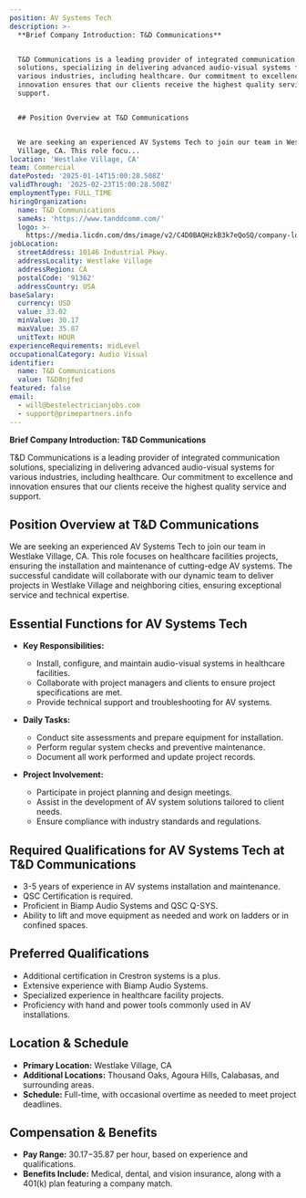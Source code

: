 ```yaml
---
position: AV Systems Tech
description: >-
  **Brief Company Introduction: T&D Communications**


  T&D Communications is a leading provider of integrated communication
  solutions, specializing in delivering advanced audio-visual systems for
  various industries, including healthcare. Our commitment to excellence and
  innovation ensures that our clients receive the highest quality service and
  support.


  ## Position Overview at T&D Communications


  We are seeking an experienced AV Systems Tech to join our team in Westlake
  Village, CA. This role focu...
location: 'Westlake Village, CA'
team: Commercial
datePosted: '2025-01-14T15:00:28.508Z'
validThrough: '2025-02-23T15:00:28.508Z'
employmentType: FULL_TIME
hiringOrganization:
  name: T&D Communications
  sameAs: 'https://www.tanddcomm.com/'
  logo: >-
    https://media.licdn.com/dms/image/v2/C4D0BAQHzkB3k7eQoSQ/company-logo_200_200/company-logo_200_200/0/1631320385872?e=2147483647&v=beta&t=nuFy5lrwqoCuQ6_2P8hO_EwhwJlnndzcbM7ZPSfdKlM
jobLocation:
  streetAddress: 10146 Industrial Pkwy.
  addressLocality: Westlake Village
  addressRegion: CA
  postalCode: '91362'
  addressCountry: USA
baseSalary:
  currency: USD
  value: 33.02
  minValue: 30.17
  maxValue: 35.87
  unitText: HOUR
experienceRequirements: midLevel
occupationalCategory: Audio Visual
identifier:
  name: T&D Communications
  value: T&D8njfed
featured: false
email:
  - will@bestelectricianjobs.com
  - support@primepartners.info
---
```




**Brief Company Introduction: T&D Communications**

T&D Communications is a leading provider of integrated communication solutions, specializing in delivering advanced audio-visual systems for various industries, including healthcare. Our commitment to excellence and innovation ensures that our clients receive the highest quality service and support.

## Position Overview at T&D Communications

We are seeking an experienced AV Systems Tech to join our team in Westlake Village, CA. This role focuses on healthcare facilities projects, ensuring the installation and maintenance of cutting-edge AV systems. The successful candidate will collaborate with our dynamic team to deliver projects in Westlake Village and neighboring cities, ensuring exceptional service and technical expertise.

## Essential Functions for AV Systems Tech

- **Key Responsibilities:**
  - Install, configure, and maintain audio-visual systems in healthcare facilities.
  - Collaborate with project managers and clients to ensure project specifications are met.
  - Provide technical support and troubleshooting for AV systems.

- **Daily Tasks:**
  - Conduct site assessments and prepare equipment for installation.
  - Perform regular system checks and preventive maintenance.
  - Document all work performed and update project records.

- **Project Involvement:**
  - Participate in project planning and design meetings.
  - Assist in the development of AV system solutions tailored to client needs.
  - Ensure compliance with industry standards and regulations.

## Required Qualifications for AV Systems Tech at T&D Communications

- 3-5 years of experience in AV systems installation and maintenance.
- QSC Certification is required.
- Proficient in Biamp Audio Systems and QSC Q-SYS.
- Ability to lift and move equipment as needed and work on ladders or in confined spaces.

## Preferred Qualifications

- Additional certification in Crestron systems is a plus.
- Extensive experience with Biamp Audio Systems.
- Specialized experience in healthcare facility projects.
- Proficiency with hand and power tools commonly used in AV installations.

## Location & Schedule

- **Primary Location:** Westlake Village, CA
- **Additional Locations:** Thousand Oaks, Agoura Hills, Calabasas, and surrounding areas.
- **Schedule:** Full-time, with occasional overtime as needed to meet project deadlines.

## Compensation & Benefits

- **Pay Range:** $30.17-$35.87 per hour, based on experience and qualifications.
- **Benefits Include:** Medical, dental, and vision insurance, along with a 401(k) plan featuring a company match.
